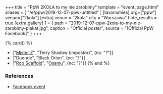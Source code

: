 +++
title = "PpW 2KOŁA to my nie zarobimy"
template = "event_page.html"
aliases = [ "/e/ppw/2019-12-07-ppw-untitled" ]
[taxonomies]
org=["ppw"]
venue=["2kola"]
[extra]
venue = "2kola"
city = "Warszawa"
hide_results = true
[extra.gallery]
1 = { path = "2019-12-07-ppw-2kola-to-my-nie-zarobimy-plakat.jpg", caption = "Official poster", source = "[Official PpW Facebook]" }
+++


{% card() %}
- ["[Mister Z](@/w/mister-z.md)", "Terry Shadow (impostor)", {nc: "?"}]
- ["Duende", "Black Orion", {nc: "?"}]
- ["[Rob Scaffold](@/w/rob-scaffold.md)", "[Osamu](@/w/osamu.md)", {nc: "?"}]
{% end %}

### References

* [Facebook event](https://www.facebook.com/events/746791299065517/)
